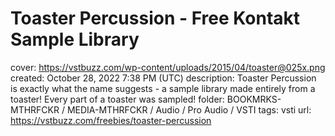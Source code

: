 # Toaster Percussion - Free Kontakt Sample Library

cover: https://vstbuzz.com/wp-content/uploads/2015/04/toaster@025x.png
created: October 28, 2022 7:38 PM (UTC)
description: Toaster Percussion is exactly what the name suggests - a sample library made entirely from a toaster! Every part of a toaster was sampled!
folder: BOOKMRKS-MTHRFCKR / MEDIA-MTHRFCKR / Audio / Pro Audio / VSTI
tags: vsti
url: https://vstbuzz.com/freebies/toaster-percussion